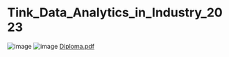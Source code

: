 # Tink_Data_Analytics_in_Industry_2023
![image](https://github.com/KhachKara/Tink_Data_Analytics_in_Industry_2023/assets/20433527/90be7159-ac97-43a5-8350-b6634864d565)
![image](https://github.com/KhachKara/Tink_Data_Analytics_in_Industry_2023/assets/20433527/015f5669-7c1e-4732-920e-e8453569891a)
[Diploma.pdf](https://github.com/KhachKara/Tink_Data_Analytics_in_Industry_2023/files/12005788/Diploma.pdf)
